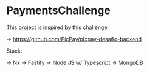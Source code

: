 # PaymentsChallenge

This project is inspired by this challenge:

-> https://github.com/PicPay/picpay-desafio-backend

Stack:

-> Nx
-> Fastify
-> Node JS w/ Typescript
-> MongoDB